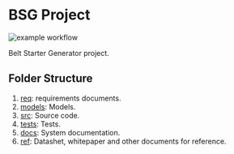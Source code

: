 # BSG Project
![example workflow](https://github.com/github/docs/actions/workflows/c-cpp.yml/badge.svg)

Belt Starter Generator project.

## Folder Structure
 1. [req](req): requirements documents.
 2. [models](models): Models.
 3. [src](src): Source code.
 4. [tests](tests): Tests.
 5. [docs](docs): System documentation.
 6. [ref](ref): Datashet, whitepaper and other documents for reference.

## 
